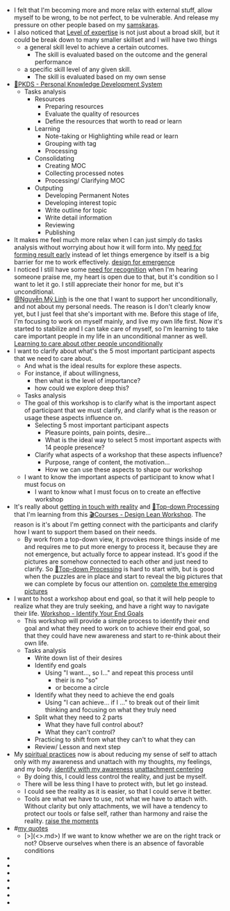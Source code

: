 - I felt that I'm becoming more and more relax with external stuff, allow myself to be wrong, to be not perfect, to be vulnerable. And release my pressure on other people based on my [samskaras](<samskaras.md>).
- I also noticed that [Level of expertise](<Level of expertise.md>) is not just about a broad skill, but it could be break down to many smaller skillset and I will have two things
    - a general skill level to achieve a certain outcomes. 
        - The skill is evaluated based on the outcome and the general performance
    - a specific skill level of any given skill. 
        - The skill is evaluated based on my own sense
- [🌱PKDS - Personal Knowledge Development System](<🌱PKDS - Personal Knowledge Development System.md>) 
    - Tasks analysis
        - Resources
            - Preparing resources
            - Evaluate the quality of resources
            - Define the resources that worth to read or learn
        - Learning
            - Note-taking or Highlighting while read or learn
            - Grouping with tag
            - Processing
        - Consolidating
            - Creating MOC
            - Collecting processed notes
            - Processing/ Clarifying MOC
        - Outputing
            - Developing Permanent Notes
            - Developing interest topic
            - Write outline for topic
            - Write detail information
            - Reviewing
            - Publishing
- It makes me feel much more relax when I can just simply do tasks analysis without worrying about how it will form into. My [need for forming result early](<need for forming result early.md>) instead of let things emergence by itself is a big barrier for me to work effectively. [design for emergence](<design for emergence.md>)
- I noticed I still have some [need for recognition](<need for recognition.md>) when I'm hearing someone praise me, my heart is open due to that, but it's condition so I want to let it go. I still appreciate their honor for me, but it's unconditional.
- [@Nguyễn Mỹ Linh](<@Nguyễn Mỹ Linh.md>) is the one that I want to support her unconditionally, and not about my personal needs. The reason is I don't clearly know yet, but I just feel that she's important with me. Before this stage of life, I'm focusing to work on myself mainly, and live my own life first. Now it's started to stabilize and I can take care of myself, so I'm learning to take care important people in my life in an unconditional manner as well. [Learning to care about other people unconditionally](<Learning to care about other people unconditionally.md>)
- I want to clarify about what's the 5 most important participant aspects that we need to care about.
    - And what is the ideal results for explore these aspects.
    - For instance, if about willingness, 
        - then what is the level of importance?
        - how could we explore deep this?
    - Tasks analysis
    - The goal of this workshop is to clarify what is the important aspect of participant that we must clarify, and clarify what is the reason or usage these aspects influence on.
        - Selecting 5 most important participant aspects
            - Pleasure points, pain points, desire...
            - What is the ideal way to select 5 most important aspects with 14 people presence?
        - Clarify what aspects of a workshop that these aspects influence? 
            - Purpose, range of content, the motivation...
            - How we can use these aspects to shape our workshop
    - I want to know the important aspects of participant to know what I must focus on 
        - I want to know what I must focus on to create an effective workshop
- It's really about [getting in touch with reality](<getting in touch with reality.md>) and [🌲Top-down Processing](<🌲Top-down Processing.md>) that I'm learning from this [🎬Courses - Design Lean Workshop](<🎬Courses - Design Lean Workshop.md>). The reason is it's about I'm getting connect with the participants and clarify how I want to support them based on their needs. 
    - By work from a top-down view, it provokes more things inside of me and requires me to put more energy to process it, because they are not emergence, but actually force to appear instead. It's good if the pictures are somehow connected to each other and just need to clarify. So [🌲Top-down Processing](<🌲Top-down Processing.md>) is hard to start with, but is good when the puzzles are in place and start to reveal the big pictures that we can complete by focus our attention on. [complete the emerging pictures](<complete the emerging pictures.md>)
- I want to host a workshop about end goal, so that it will help people to realize what they are truly seeking, and have a right way to navigate their life. [Workshop - Identify Your End Goals](<Workshop - Identify Your End Goals.md>)
    - This workshop will provide a simple process to identify their end goal and what they need to work on to achieve their end goal, so that they could have new awareness and start to re-think about their own life.
    - Tasks analysis
        - Write down list of their desires
        - Identify end goals
            - Using "I want..., so I..." and repeat this process until 
                - their is no "so"
                - or become a circle
        - Identify what they need to achieve the end goals
            - Using "I can achieve... if I ..." to break out of their limit thinking and focusing on what they truly need
        - Split what they need to 2 parts
            - What they have full control about?
            - What they can't control?
        - Practicing to shift from what they can't to what they can
        - Review/ Lesson and next step
- My [spiritual practices](<spiritual practices.md>) now is about reducing my sense of self to attach only with my awareness and unattach with my thoughts, my feelings, and my body. [identify with my awareness](<identify with my awareness.md>) [unattachment centering](<unattachment centering.md>)
    - By doing this, I could less control the reality, and just be myself. 
    - There will be less thing I have to protect with, but let go instead.
    - I could see the reality as it is easier, so that I could serve it better. 
    - Tools are what we have to use, not what we have to attach with. Without clarity but only attachments, we will have a tendency to protect our tools or false self, rather than harmony and raise the reality. [raise the moments](<raise the moments.md>)
- #[my quotes](<my quotes.md>)  
    - [>](<>.md>) If we want to know whether we are on the right track or not? Observe ourselves when there is an absence of favorable conditions
- 
- 
- 
- 
- 
- 
- 
